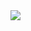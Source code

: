 <img src = "https://github.com/Maneuverr/Maneuverr/assets/156651543/e25b2a43-2984-4d47-9eff-0318a326d6bb">
